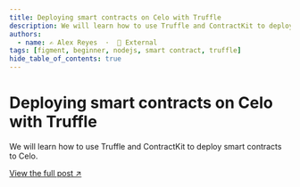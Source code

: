 ```yaml
---
title: Deploying smart contracts on Celo with Truffle
description: We will learn how to use Truffle and ContractKit to deploy smart contracts to Celo.
authors:
  - name: ✍️ Alex Reyes  ·  🔗 External
tags: [figment, beginner, nodejs, smart contract, truffle]
hide_table_of_contents: true
---
```


# Deploying smart contracts on Celo with Truffle

We will learn how to use Truffle and ContractKit to deploy smart contracts to Celo.

[View the full post ↗️](https://learn.figment.io/tutorials/deploying-smart-contracts-on-celo-with-truffle)

<!--truncate-->
